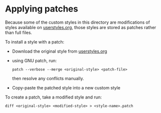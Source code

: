 # Applying patches

Because some of the custom styles in this directory are modifications of styles
available on [userstyles.org](https://userstyles.org/), those styles are stored as
patches rather than full files.

To install a style with a patch:
* Download the original style from [userstyles.org](https://userstyles.org/)
* using GNU patch, run:

      patch --verbose --merge <original-style> <patch-file>

  then resolve any conflicts manually.
* Copy-paste the patched style into a new custom style

To create a patch, take a modified style and run:

    diff <original-style> <modified-style> > <style-name>.patch

